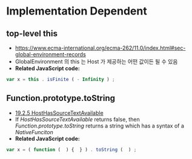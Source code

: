 # Implementation Dependent

## top-level this
- https://www.ecma-international.org/ecma-262/11.0/index.html#sec-global-environment-records
- GlobalEnvironment 의 this 는 Host 가 제공하는 어떤 값이든 될 수 있음
- __Related JavaScript code:__
```js
var x = this . isFinite ( - Infinity ) ;
```

## Function.prototype.toString
- [19.2.5 HostHasSourceTextAvailable](http://ecma-international.org/ecma-262/11.0/#sec-hosthassourcetextavailable)
- If _HostHasSourceTextAvailable_ returns false, then _Function.prototype.toString_ returns a string which has a syntax of a _NativeFunciton_
- __Related JavaScript code:__
```js
var x = ( function (  ) {  } ) . toString (  ) ;
```
